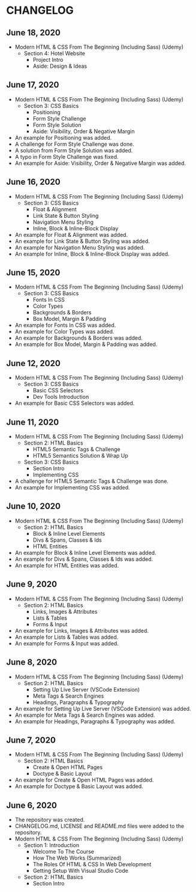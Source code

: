 # CHANGELOG

## June 18, 2020
- Modern HTML & CSS From The Beginning (Including Sass) (Udemy)
  - Section 4: Hotel Website
    - Project Intro
    - Aside: Design & Ideas

## June 17, 2020
- Modern HTML & CSS From The Beginning (Including Sass) (Udemy)
  - Section 3: CSS Basics
    - Positioning
    - Form Style Challenge
    - Form Style Solution
    - Aside: Visibility, Order & Negative Margin
- An example for Positioning was added.
- A challenge for Form Style Challenge was done.
- A solution from Form Style Solution was added.
- A typo in Form Style Challenge was fixed.
- An example for Aside: Visibility, Order & Negative Margin was added.

## June 16, 2020
- Modern HTML & CSS From The Beginning (Including Sass) (Udemy)
  - Section 3: CSS Basics
    - Float & Alignment
    - Link State & Button Styling
    - Navigation Menu Styling
    - Inline, Block & Inline-Block Display
- An example for Float & Alignment was added.
- An example for Link State & Button Styling was added.
- An example for Navigation Menu Styling was added.
- An example for Inline, Block & Inline-Block Display was added.

## June 15, 2020
- Modern HTML & CSS From The Beginning (Including Sass) (Udemy)
  - Section 3: CSS Basics
    - Fonts In CSS
    - Color Types
    - Backgrounds & Borders
    - Box Model, Margin & Padding
- An example for Fonts In CSS was added.
- An example for Color Types was added.
- An example for Backgrounds & Borders was added.
- An example for Box Model, Margin & Padding was added.

## June 12, 2020
- Modern HTML & CSS From The Beginning (Including Sass) (Udemy)
  - Section 3: CSS Basics
    - Basic CSS Selectors
    - Dev Tools Introduction
- An example for Basic CSS Selectors was added.

## June 11, 2020
- Modern HTML & CSS From The Beginning (Including Sass) (Udemy)
  - Section 2: HTML Basics
    - HTML5 Semantic Tags & Challenge
    - HTML5 Semantics Solution & Wrap Up
  - Section 3: CSS Basics
    - Section Intro
    - Implementing CSS
- A challenge for HTML5 Semantic Tags & Challenge was done.
- An example for Implementing CSS was added.

## June 10, 2020
- Modern HTML & CSS From The Beginning (Including Sass) (Udemy)
  - Section 2: HTML Basics
    - Block & Inline Level Elements
    - Divs & Spans, Classes & Ids
    - HTML Entities
- An example for Block & Inline Level Elements was added.
- An example for Divs & Spans, Classes & Ids was added.
- An example for HTML Entities was added.

## June 9, 2020
- Modern HTML & CSS From The Beginning (Including Sass) (Udemy)
  - Section 2: HTML Basics
    - Links, Images & Attributes
    - Lists & Tables
    - Forms & Input
- An example for Links, Images & Attributes was added.
- An example for Lists & Tables was added.
- An example for Forms & Input was added.

## June 8, 2020
- Modern HTML & CSS From The Beginning (Including Sass) (Udemy)
  - Section 2: HTML Basics
    - Setting Up Live Server (VSCode Extension)
    - Meta Tags & Search Engines
    - Headings, Paragraphs & Typography
- An example for Setting Up Live Server (VSCode Extension) was added.
- An example for Meta Tags & Search Engines was added.
- An example for Headings, Paragraphs & Typography was added.

## June 7, 2020
- Modern HTML & CSS From The Beginning (Including Sass) (Udemy)
  - Section 2: HTML Basics
    - Create & Open HTML Pages
    - Doctype & Basic Layout
- An example for Create & Open HTML Pages was added.
- An example for Doctype & Basic Layout was added.

## June 6, 2020
- The repository was created.
- CHANGELOG.md, LICENSE and README.md files were added to the repository.
- Modern HTML & CSS From The Beginning (Including Sass) (Udemy)
  - Section 1: Introduction
    - Welcome To The Course
    - How The Web Works (Summarized)
    - The Roles Of HTML & CSS In Web Development
    - Getting Setup With Visual Studio Code
  - Section 2: HTML Basics
    - Section Intro
